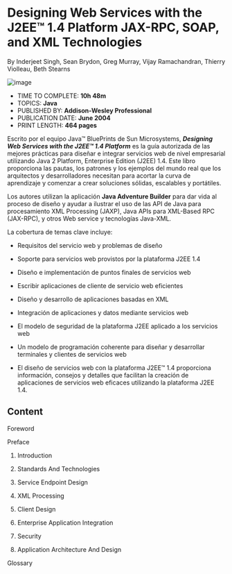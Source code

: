 # Designing Web Services with the J2EE™ 1.4 Platform JAX-RPC, SOAP, and XML Technologies

By Inderjeet Singh, Sean Brydon, Greg Murray, Vijay Ramachandran, Thierry Violleau, Beth Stearns

![image](https://github.com/adolfodelarosades/Java/assets/23094588/2bbb1115-1896-410c-b68e-c3fe5aae8f62)

* TIME TO COMPLETE: **10h 48m**
* TOPICS: **Java**
* PUBLISHED BY: **Addison-Wesley Professional**
* PUBLICATION DATE: **June 2004**
* PRINT LENGTH: **464 pages**

Escrito por el equipo Java™ BluePrints de Sun Microsystems, ***Designing Web Services with the J2EE™ 1.4 Platform*** es la guía autorizada de las mejores prácticas para diseñar e integrar servicios web de nivel empresarial utilizando Java 2 Platform, Enterprise Edition (J2EE) 1.4. Este libro proporciona las pautas, los patrones y los ejemplos del mundo real que los arquitectos y desarrolladores necesitan para acortar la curva de aprendizaje y comenzar a crear soluciones sólidas, escalables y portátiles.

Los autores utilizan la aplicación **Java Adventure Builder** para dar vida al proceso de diseño y ayudar a ilustrar el uso de las API de Java para procesamiento
XML Processing (JAXP), Java APIs para XML-Based RPC (JAX-RPC),  y otros Web service y tecnologías Java-XML.

La cobertura de temas clave incluye:

* Requisitos del servicio web y problemas de diseño

* Soporte para servicios web provistos por la plataforma J2EE 1.4

* Diseño e implementación de puntos finales de servicios web

* Escribir aplicaciones de cliente de servicio web eficientes

* Diseño y desarrollo de aplicaciones basadas en XML

* Integración de aplicaciones y datos mediante servicios web

* El modelo de seguridad de la plataforma J2EE aplicado a los servicios web

* Un modelo de programación coherente para diseñar y desarrollar terminales y clientes de servicios web

* El diseño de servicios web con la plataforma J2EE™ 1.4 proporciona información, consejos y detalles que facilitan la creación de aplicaciones de servicios web eficaces utilizando la plataforma J2EE 1.4.

## Content


Foreword

Preface

1. Introduction

2. Standards And Technologies

3. Service Endpoint Design

4. XML Processing

5. Client Design

6. Enterprise Application Integration

7. Security

8. Application Architecture And Design

Glossary
